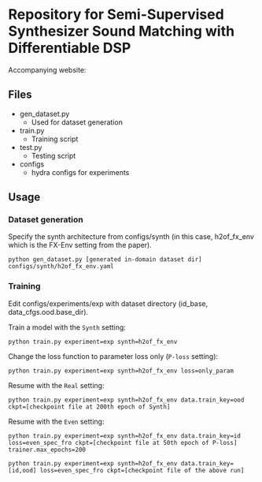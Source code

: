 # Repository for Semi-Supervised Synthesizer Sound Matching with Differentiable DSP

Accompanying website: 

## Files

- gen_dataset.py
	- Used for dataset generation
- train.py
	- Training script
- test.py
	- Testing script
- configs
	- hydra configs for experiments

## Usage

### Dataset generation

Specify the synth architecture from configs/synth (in this case, h2of_fx_env which is the FX-Env setting from the paper).

```
python gen_dataset.py [generated in-domain dataset dir] configs/synth/h2of_fx_env.yaml
```

### Training

Edit configs/experiments/exp with dataset directory (id_base, data_cfgs.ood.base_dir).

Train a model with the `Synth` setting:

```
python train.py experiment=exp synth=h2of_fx_env
```

Change the loss function to parameter loss only (`P-loss` setting):

```
python train.py experiment=exp synth=h2of_fx_env loss=only_param
```

Resume with the `Real` setting:

```
python train.py experiment=exp synth=h2of_fx_env data.train_key=ood ckpt=[checkpoint file at 200th epoch of Synth]
```

Resume with the `Even` setting:

```
python train.py experiment=exp synth=h2of_fx_env data.train_key=id loss=even_spec_fro ckpt=[checkpoint file at 50th epoch of P-loss] trainer.max_epochs=200
```

```
python train.py experiment=exp synth=h2of_fx_env data.train_key=[id,ood] loss=even_spec_fro ckpt=[checkpoint file of the above run]
```